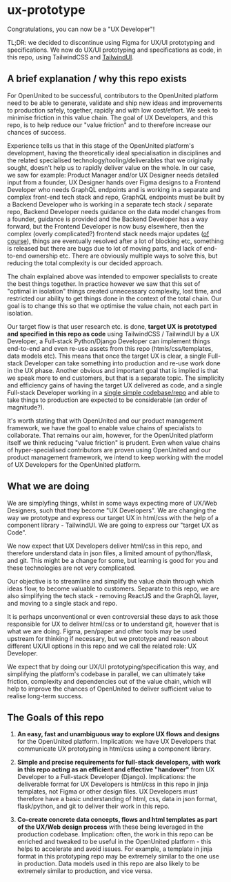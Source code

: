 # ux-prototype

Congratulations, you can now be a "UX Developer"!

TL;DR: we decided to discontinue using Figma for UX/UI prototyping and specifications. We now do UX/UI prototyping and specifications as code, in this repo, using TailwindCSS and [TailwindUI](https://tailwindui.com/). 

## A brief explanation / why this repo exists

For OpenUnited to be successful, contributors to the OpenUnited platform need to be able to generate, validate and ship new ideas and improvements to production safely, together, rapidly and with low cost/effort. We seek to minimise friction in this value chain. The goal of UX Developers, and this repo, is to help reduce our "value friction" and to therefore increase our chances of success.

Experience tells us that in this stage of the OpenUnited platform's development, having the theoretically ideal specialisation in disciplines and the related specialised technology/tooling/deliverables that we originally sought, doesn't help us to rapidly deliver value on the whole. In our case, we saw for example: Product Manager and/or UX Designer needs detailed input from a founder, UX Designer hands over Figma designs to a Frontend Developer who needs GraphQL endpoints and is working in a separate and complex front-end tech stack and repo, GraphQL endpoints must be built by a Backend Developer who is working in a separate tech stack / separate repo, Backend Developer needs guidance on the data model changes from a founder, guidance is provided and the Backend Developer has a way forward, but the Frontend Developer is now busy elsewhere, then the complex (overly complicated?) frontend stack needs major updates ([of course](https://www.youtube.com/watch?v=Uo3cL4nrGOk)), things are eventually resolved after a lot of blocking etc, something is released but there are bugs due to lot of moving parts, and lack of end-to-end ownership etc. There are obviously multiple ways to solve this, but reducing the total complexity is our decided approach.

The chain explained above was intended to empower specialists to create the best things together. In practice however we saw that this set of "optimal in isolation" things created unnecessary complexity, lost time, and restricted our ability to get things done in the context of the total chain. Our goal is to change this so that we optimise the value chain, not each part in isolation.

Our target flow is that user research etc. is done, **target UX is prototyped and specified in this repo as code** using TailwindCSS / TailwindUI by a UX Developer, a Full-stack Python/Django Developer can implement things end-to-end and even re-use assets from this repo (htmls/css/templates, data models etc). This means that once the target UX is clear, a single Full-stack Developer can take something into production and re-use work done in the UX phase. Another obvious and important goal that is implied is that we speak more to end customers, but that is a separate topic. The simplicity and efficiency gains of having the target UX delivered as code, and a single Full-stack Developer working in a [single simple codebase/repo](https://github.com/OpenUnited/platform) and able to take things to production are expected to be considerable (an order of magnitude?).

It's worth stating that with OpenUnited and our product management framework, we have the goal to enable value chains of specialists to collaborate. That remains our aim, however, for the OpenUnited platform itself we think reducing "value friction" is prudent. Even when value chains of hyper-specialised contributors are proven using OpenUnited and our product management framework, we intend to keep working with the model of UX Developers for the OpenUnited platform.

## What we are doing

We are simplyfing things, whilst in some ways expecting more of UX/Web Designers, such that they become "UX Developers". We are changing the way we prototype and express our target UX in html/css with the help of a component library - TailwindUI. We are going to express our "target UX as Code".

We now expect that UX Developers deliver html/css in this repo, and therefore understand data in json files, a limited amount of python/flask, and git. This might be a change for some, but learning is good for you and these technologies are not very complicated.

Our objective is to streamline and simplify the value chain through which ideas flow, to become valuable to customers. Separate to this repo, we are also simplifying the tech stack - removing ReactJS and the GraphQL layer, and moving to a single stack and repo.

It is perhaps unconventional or even controversial these days to ask those responsible for UX to deliver html/css or to understand git, however that is what we are doing. Figma, pen/paper and other tools may be used upstream for thinking if necessary, but we prototype and reason about different UX/UI options in this repo and we call the related role: UX Developer.

We expect that by doing our UX/UI prototyping/specification this way, and simplifying the platform's codebase in parallel, we can ultimately take friction, complexity and dependencies out of the value chain, which will help to improve the chances of OpenUnited to deliver sufficient value to realise long-term success.

## The Goals of this repo

1) **An easy, fast and unambiguous way to explore UX flows and designs** for the OpenUnited platform. Implication: we have UX Developers that communicate UX prototyping in html/css using a component library. 

2) **Simple and precise requirements for full-stack developers, with work in this repo acting as an efficient and effective "handover"** from UX Developer to a Full-stack Developer (Django). Implications: the deliverable format for UX Developers is html/css in this repo in jinja templates, not Figma or other design files. UX Developers must therefore have a basic understanding of html, css, data in json format, flask/python, and git to deliver their work in this repo.

3) **Co-create concrete data concepts, flows and html templates as part of the UX/Web design process** with these being leveraged in the production codebase. Implication: often, the work in this repo can be enriched and tweaked to be useful in the OpenUnited platform - this helps to accelerate and avoid issues. For example, a template in jinja format in this prototyping repo may be extremely similar to the one use in production. Data models used in this repo are also likely to be extremely similar to production, and vice versa.
